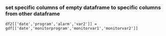 ### set specific columns of empty dataframe to specific columns from other dataframe
```
df2[['date','program','alarm','var2']] = gdf[['date','monitorprogram','monitorvar1','monitorvar2']]
```

